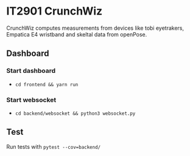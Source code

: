 # IT2901 CrunchWiz

CrunchWiz computes measurements from devices like tobi eyetrakers, Empatica E4 wristband and skeltal data from openPose.

## Dashboard

### Start dashboard

- `cd frontend && yarn run`

### Start websocket

- `cd backend/websocket && python3 websocket.py`

## Test
Run tests with `pytest --cov=backend/` 
